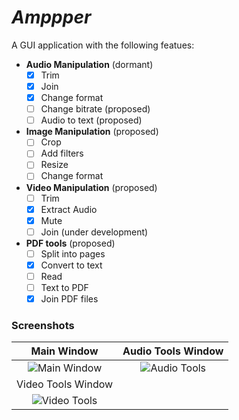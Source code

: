 # _Amppper_

A GUI application with the following featues:
  - **Audio Manipulation** (dormant)
    - [x] Trim
    - [x] Join
    - [x] Change format
    - [ ] Change bitrate (proposed)
    - [ ] Audio to text (proposed)
  - **Image Manipulation** (proposed)
    - [ ] Crop
    - [ ] Add filters
    - [ ] Resize
    - [ ] Change format
  - **Video Manipulation** (proposed)
    - [ ] Trim
    - [x] Extract Audio
    - [x] Mute
    - [ ] Join (under development)
  - **PDF tools** (proposed)
    - [ ] Split into pages
    - [x] Convert to text
    - [ ] Read
    - [ ] Text to PDF
    - [x] Join PDF files
    
### Screenshots
   Main Window                                     |     Audio Tools Window
   :----------------------------------------------:|:----------------------------------------------:
   ![Main Window](https://i.imgur.com/obofvrT.png) | ![Audio Tools](https://i.imgur.com/zLKwxEZ.png)
   Video Tools Window                              |     
   ![Video Tools](https://i.imgur.com/GjDgPIu.png) |
